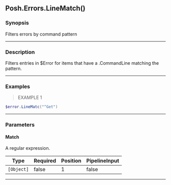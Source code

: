Posh.Errors.LineMatch()
-----------------------

### Synopsis
Filters errors by command pattern

---

### Description

Filters entries in $Error for items that have a .CommandLine matching the pattern.

---

### Examples
> EXAMPLE 1

```PowerShell
$error.LineMatc("^Get")
```

---

### Parameters
#### **Match**
A regular expression.

|Type      |Required|Position|PipelineInput|
|----------|--------|--------|-------------|
|`[Object]`|false   |1       |false        |

---
